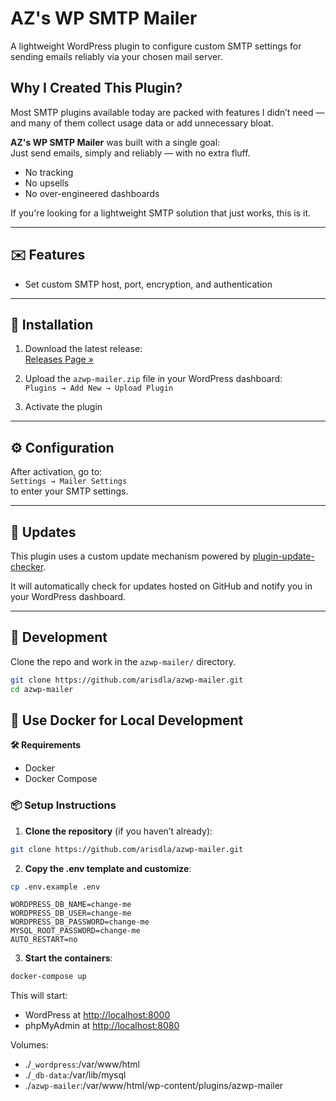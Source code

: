 # AZ's WP SMTP Mailer

A lightweight WordPress plugin to configure custom SMTP settings for sending emails reliably via your chosen mail server.

## Why I Created This Plugin?

Most SMTP plugins available today are packed with features I didn’t need — and many of them collect usage data or add unnecessary bloat.

**AZ's WP SMTP Mailer** was built with a single goal:  
Just send emails, simply and reliably — with no extra fluff.

- No tracking
- No upsells
- No over-engineered dashboards

If you're looking for a lightweight SMTP solution that just works, this is it.

---

## ✉️ Features

- Set custom SMTP host, port, encryption, and authentication

---

## 🔧 Installation

1. Download the latest release:  
   [Releases Page »](https://github.com/arisdla/azwp-mailer/releases)

2. Upload the `azwp-mailer.zip` file in your WordPress dashboard:  
   `Plugins → Add New → Upload Plugin`

3. Activate the plugin

---

## ⚙️ Configuration

After activation, go to:  
`Settings → Mailer Settings`  
to enter your SMTP settings.

---

## 🚀 Updates

This plugin uses a custom update mechanism powered by [plugin-update-checker](https://github.com/YahnisElsts/plugin-update-checker).  

It will automatically check for updates hosted on GitHub and notify you in your WordPress dashboard.

---

## 📁 Development

Clone the repo and work in the `azwp-mailer/` directory.

```bash
git clone https://github.com/arisdla/azwp-mailer.git
cd azwp-mailer
```

## 🐳 Use Docker for Local Development

**🛠 Requirements**

- Docker
- Docker Compose

### 📦 Setup Instructions

1. **Clone the repository** (if you haven’t already):

```bash
git clone https://github.com/arisdla/azwp-mailer.git
```

2. **Copy the .env template and customize**:

```bash
cp .env.example .env
```

```env example file
WORDPRESS_DB_NAME=change-me
WORDPRESS_DB_USER=change-me
WORDPRESS_DB_PASSWORD=change-me
MYSQL_ROOT_PASSWORD=change-me
AUTO_RESTART=no
```

3. **Start the containers**:

```bash
docker-compose up
```

This will start:

- WordPress at [http://localhost:8000](http://localhost:8000)
- phpMyAdmin at [http://localhost:8080](http://localhost:8080)

Volumes:

- ./`_wordpress`:/var/www/html
- ./`_db-data`:/var/lib/mysql
- ./`azwp-mailer`:/var/www/html/wp-content/plugins/azwp-mailer
